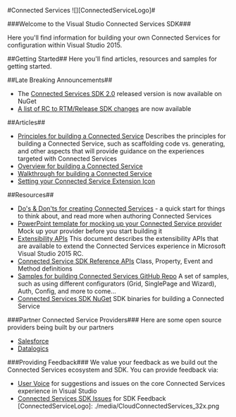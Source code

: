 #Connected Services ![][ConnectedServiceLogo]#

###Welcome to the Visual Studio Connected Services SDK###


Here you'll find information for building your own Connected Services for configuration within Visual Studio 2015.

##Getting Started##
Here you'll find articles, resources and samples for getting started.

##Late Breaking Announcements##
- The [Connected Services SDK 2.0](http://www.nuget.org/packages/Microsoft.VisualStudio.ConnectedServices/)  released version is now available on NuGet 
- [A list of RC to RTM/Release SDK changes](./articles/ConnectedServicesSDKChangesRCtoRTM.md) are now available

##Articles##
- [Principles for building a Connected Service](./articles/ConnectedServicesPrinciples.md) Describes the principles for building a Connected Service, such as scaffolding code vs. generating, and other aspects that will provide guidance on the experiences targeted with Connected Services
- [Overview for building a Connected Service](./articles/ConnectedServicesOverview.md)
- [Walkthrough for building a Connected Service](./articles/CreatingAConnectedServiceExtension.md) 
- [Setting your Connected Service Extension Icon](./articles/ExtensionIcon.md)

##Resources##
- [Do's & Don'ts for creating Connected Services](./articles/DosAndDonts.md) - a quick start for things to think about, and read more when authoring Connected Services
- [PowerPoint template for mocking up your Connected Service provider](./articles/ConnectedServiceProviderAuthorMockups.pptx) Mock up your provider before you start building it
- [Extensibility APIs](./articles/ConnectedServicesExtensibilityApiContracts.md) This document describes the extensibility APIs that are available to extend the Connected Services experience in Microsoft Visual Studio 2015 RC.
- [Connected Service SDK Reference APIs](https://msdn.microsoft.com/en-us/library/microsoft.visualstudio.connectedservices.aspx) Class, Property, Event and Method definitions
- [Samples for building Connected Services GitHub Repo](https://github.com/Microsoft/ConnectedServicesSdkSamples) A set of samples, such as using different configurators (Grid, SinglePage and Wizard), Auth, Config, and more to come...
- [Connected Services SDK NuGet](https://www.nuget.org/packages/Microsoft.VisualStudio.ConnectedServices/) SDK binaries for building a Connected Service

###Partner Connected Service Providers###
Here are some open source providers being built by our partners

* [Salesforce](https://visualstudiogallery.msdn.microsoft.com/site/search?f%5B0%5D.Type=SearchText&f%5B0%5D.Value=salesforce&f%5B1%5D.Type=User&f%5B1%5D.Value=Salesforce%20Developer%20Program&f%5B1%5D.Text=Salesforce%20Developer%20Program)
* [Datalogics](http://www.datalogics.com/products/pdf/pdfwebapi/)

###Providing Feedback###
We value your feedback as we build out the Connected Services ecosystem and SDK. You can provide feedback via:
 
* [User Voice](https://visualstudio.uservoice.com/forums/265038-connected-services) for suggestions and issues on the core Connected Services experience in Visual Studio
* [Connected Services SDK Issues](https://github.com/Microsoft/ConnectedServices-ProviderAuthorSamples/issues) for SDK Feedback
[ConnectedServiceLogo]: ./media/CloudConnectedServices_32x.png

